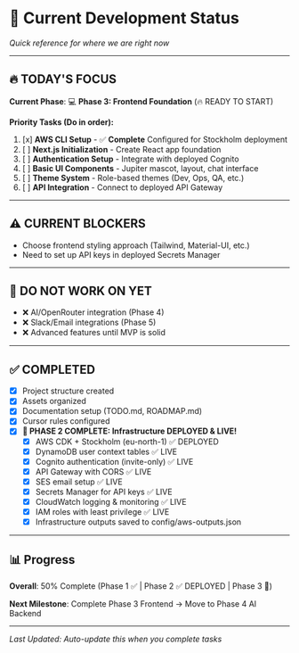 # 🎯 **Current Development Status**

*Quick reference for where we are right now*

---

## 🔥 **TODAY'S FOCUS**

**Current Phase**: 💻 **Phase 3: Frontend Foundation** (🔥 READY TO START)

**Priority Tasks (Do in order):**
1. [x] **AWS CLI Setup** - ✅ **Complete** Configured for Stockholm deployment
2. [ ] **Next.js Initialization** - Create React app foundation  
3. [ ] **Authentication Setup** - Integrate with deployed Cognito
4. [ ] **Basic UI Components** - Jupiter mascot, layout, chat interface
5. [ ] **Theme System** - Role-based themes (Dev, Ops, QA, etc.)
6. [ ] **API Integration** - Connect to deployed API Gateway

---

## ⚠️ **CURRENT BLOCKERS**
- Choose frontend styling approach (Tailwind, Material-UI, etc.)
- Need to set up API keys in deployed Secrets Manager

---

## 🚫 **DO NOT WORK ON YET**
- ❌ AI/OpenRouter integration (Phase 4)  
- ❌ Slack/Email integrations (Phase 5)
- ❌ Advanced features until MVP is solid

---

## ✅ **COMPLETED**
- [x] Project structure created
- [x] Assets organized  
- [x] Documentation setup (TODO.md, ROADMAP.md)
- [x] Cursor rules configured
- [x] **🎉 PHASE 2 COMPLETE: Infrastructure DEPLOYED & LIVE!**
  - [x] AWS CDK + Stockholm (eu-north-1) ✅ DEPLOYED
  - [x] DynamoDB user context tables ✅ LIVE
  - [x] Cognito authentication (invite-only) ✅ LIVE  
  - [x] API Gateway with CORS ✅ LIVE
  - [x] SES email setup ✅ LIVE
  - [x] Secrets Manager for API keys ✅ LIVE
  - [x] CloudWatch logging & monitoring ✅ LIVE
  - [x] IAM roles with least privilege ✅ LIVE
  - [x] Infrastructure outputs saved to config/aws-outputs.json

---

## 📊 **Progress**
**Overall**: 50% Complete (Phase 1 ✅ | Phase 2 ✅ DEPLOYED | Phase 3 🔄)

**Next Milestone**: Complete Phase 3 Frontend → Move to Phase 4 AI Backend

---

*Last Updated: Auto-update this when you complete tasks* 